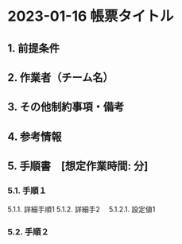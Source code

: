 <!-- omit in toc -->
# 2023-01-16  帳票タイトル

## 1. 前提条件

## 2. 作業者（チーム名）

## 3. その他制約事項・備考

## 4. 参考情報

## 5. 手順書　[想定作業時間: 分]

### 5.1. 手順１

5.1.1. 詳細手順1
5.1.2. 詳細手2
　5.1.2.1. 設定値1

### 5.2. 手順２
